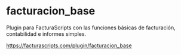 # facturacion_base
Plugin para FacturaScripts con las funciones básicas de facturación, contabilidad e informes simples.

https://facturascripts.com/plugin/facturacion_base